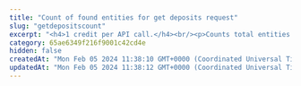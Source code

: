 ```yaml
---
title: "Count of found entities for get deposits request"
slug: "getdepositscount"
excerpt: "<h4>1 credit per API call.</h4><br/><p>Counts total entities found by get deposits request.</p>"
category: 65ae6349f216f9001c42cd4e
hidden: false
createdAt: "Mon Feb 05 2024 11:38:10 GMT+0000 (Coordinated Universal Time)"
updatedAt: "Mon Feb 05 2024 11:38:12 GMT+0000 (Coordinated Universal Time)"
---
```

